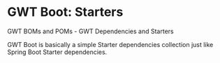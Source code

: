 # GWT Boot: Starters
GWT BOMs and POMs - GWT Dependencies and Starters

GWT Boot is basically a simple Starter dependencies collection 
just like Spring Boot Starter dependencies.
